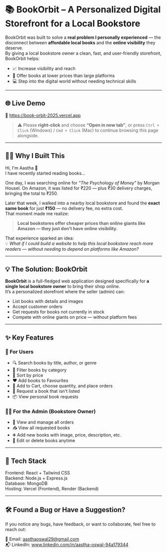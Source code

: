 # 📚 BookOrbit – A Personalized Digital Storefront for a Local Bookstore

BookOrbit was built to solve a **real problem I personally experienced** — the disconnect between **affordable local books** and the **online visibility** they deserve.  
By giving a local bookstore owner a clean, fast, and user-friendly storefront, BookOrbit helps:

- 📈 Increase visibility and reach  
- 🛒 Offer books at lower prices than large platforms  
- 💻 Step into the digital world without needing technical skills  

---

## 🌐 Live Demo

🔗 https://book-orbit-2025.vercel.app

> ⚠️ Please **right-click** and choose **“Open in new tab”**, or press `Ctrl + Click` (Windows) / `Cmd + Click` (Mac) to continue browsing this page alongside.


---

## 🙋‍♀️ Why I Built This

Hi, I'm Aastha 👋  
I have recently started reading books...

One day, I was searching online for *"The Psychology of Money"* by Morgan Housel. On Amazon, it was listed for ₹220 — plus ₹30 delivery charges, bringing the total to ₹250.

Later that week, I walked into a nearby local bookstore and found the **exact same book** for just **₹150** — no delivery fee, no extra cost.  
That moment made me realize:  
> **Local bookstores offer cheaper prices than online giants like Amazon — they just don’t have online visibility.**

That experience sparked an idea:  
💡 *What if I could build a website to help this local bookstore reach more readers — without needing to depend on platforms like Amazon?*

---

## 💡 The Solution: BookOrbit

**BookOrbit** is a full-fledged web application designed specifically for **a single local bookstore owner** to bring their shop online.  
It’s a personalized storefront where the seller (admin) can:

- List books with details and images  
- Accept customer orders  
- Get requests for books not currently in stock  
- Compete with online giants on price — without platform fees  

---

## ✨ Key Features

### 👤 For Users

- 🔍 Search books by title, author, or genre  
- 🧭 Filter books by category  
- 💸 Sort by price  
- ❤️ Add books to Favourites  
- 🛒 Add to Cart, choose quantity, and place orders  
- 📩 Request a book that isn't listed  
- 📦 View personal book requests  

### 🧑‍💼 For the Admin (Bookstore Owner)

- 🧾 View and manage all orders  
- 📥 View all requested books  
- ➕ Add new books with image, price, description, etc.
- 📝 Edit or delete books anytime  

---

## 🔧 Tech Stack

Frontend: React + Tailwind CSS  
Backend: Node.js + Express.js  
Database: MongoDB  
Hosting: Vercel (Frontend), Render (Backend)

---

## 🛠️ Found a Bug or Have a Suggestion?

If you notice any bugs, have feedback, or want to collaborate, feel free to reach out:

📧 Email: aasthaoswal29@gmail.com  
📬 LinkedIn: www.linkedin.com/in/aastha-oswal-94a179344


